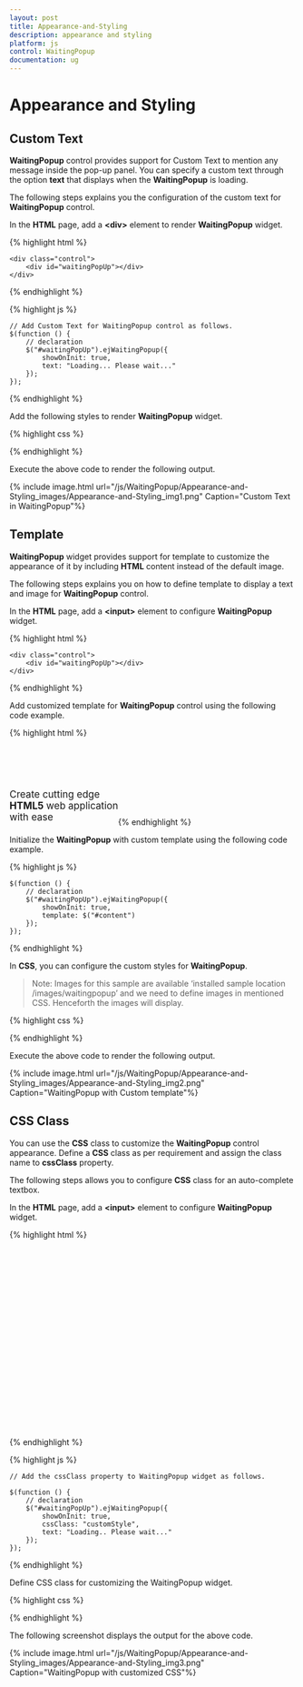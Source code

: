 ```yaml
---
layout: post
title: Appearance-and-Styling
description: appearance and styling 
platform: js
control: WaitingPopup
documentation: ug
---
```


# Appearance and Styling 

## Custom Text

**WaitingPopup** control provides support for Custom Text to mention any message inside the pop-up panel.  You can specify a custom text through the option **text** that displays when the **WaitingPopup** is loading.

The following steps explains you the configuration of the custom text for **WaitingPopup** control.

 In the **HTML** page, add a **&lt;div&gt;** element to render **WaitingPopup** widget.

{% highlight html %}

    <div class="control">
        <div id="waitingPopUp"></div>
    </div>

{% endhighlight %}

{% highlight js %}

    // Add Custom Text for WaitingPopup control as follows.
    $(function () {
        // declaration
        $("#waitingPopUp").ejWaitingPopup({
            showOnInit: true,
            text: "Loading... Please wait..."
        });
    });

{% endhighlight %}

 Add the following styles to render **WaitingPopup** widget.

{% highlight css %}

<style type="text/css" class="cssStyles">
    #waitingPopUp {
        height: 320px;
        width: 600px;
    }
</style>

{% endhighlight %}



Execute the above code to render the following output.



{% include image.html url="/js/WaitingPopup/Appearance-and-Styling_images/Appearance-and-Styling_img1.png" Caption="Custom Text in WaitingPopup"%}

## Template

**WaitingPopup** widget provides support for template to customize the appearance of it by including **HTML** content instead of the default image.

The following steps explains you on how to define template to display a text and image for **WaitingPopup** control.

 In the **HTML** page, add a **&lt;input&gt;** element to configure **WaitingPopup** widget.



{% highlight html %}

    <div class="control">
        <div id="waitingPopUp"></div>
    </div>  

{% endhighlight %}



 Add customized template for **WaitingPopup** control using the following code example.



{% highlight html %}

 <div id="content">
    <div class="block">
        <div class="logo"></div>
        <div class="txt">
            <p>Create cutting edge </p>
            <p><b>HTML5</b> web application </p>
            <p>with ease </p>
        </div>
    </div>
    <div class="loader"></div>
</div>

{% endhighlight %}



Initialize the **WaitingPopup** with custom template using the following code example.



{% highlight js %}


    $(function () {
        // declaration
        $("#waitingPopUp").ejWaitingPopup({
            showOnInit: true,
            template: $("#content")
        });
    });



{% endhighlight %}



 In **CSS**, you can configure the custom styles for **WaitingPopup**.


> Note: Images for this sample are available ‘installed sample location /images/waitingpopup’ and we need to define images in mentioned CSS. Henceforth the images will display.





{% highlight css %}

<style type="text/css" class="cssStyles">
    #waitingPopUp {
        height: 320px;
        width: 600px;
        margin: 0 auto;
    }
    .block {
        height: 76px;
    }
    .logo {
        background-image: url("../images/waitingpopup/js_logo.png");
        float: left;
        height: 100%;
        width: 77px;
        margin-right: 15px;
    }
    .txt {
        float: left;
        font-size: 17px;
        height: 100%;
        text-align: left;
    }
    .txt p {
        margin: 0;
    }
    .loader {
        background: url("../images/waitingpopup/load_light.gif") no-repeat scroll -5px 18px transparent;
        height: 40px;
        width: 100%;
    }
    #content {
        cursor: default;
        height: 112px;
        width: 275px;
    }
</style>


{% endhighlight %}



Execute the above code to render the following output.


{% include image.html url="/js/WaitingPopup/Appearance-and-Styling_images/Appearance-and-Styling_img2.png" Caption="WaitingPopup with Custom template"%}

## CSS Class

You can use the **CSS** class to customize the **WaitingPopup** control appearance. Define a **CSS** class as per requirement and assign the class name to **cssClass** property.

The following steps allows you to configure **CSS** class for an auto-complete textbox.

 In the **HTML** page, add a **&lt;input&gt;** element to configure **WaitingPopup** widget.



{% highlight html %}

<div class="control">
    <div id="waitingPopUp"></div>
</div>  

{% endhighlight %}

{% highlight js %}

    // Add the cssClass property to WaitingPopup widget as follows.
 
    $(function () {
        // declaration
        $("#waitingPopUp").ejWaitingPopup({
            showOnInit: true,
            cssClass: "customStyle",
            text: "Loading.. Please wait..."
        });
    });

{% endhighlight %}



Define CSS class for customizing the WaitingPopup widget.



{% highlight css %}

<style type="text/css" class="cssStyles">
    /*Customize the panel property*/
    #waitingPopUp {
        height: 320px;
        width: 600px;
        margin: 0 auto;
    }
    /* Customize the WaitingPopup */
    .customStyle{
        background-color:darkred;
        font-style:italic;
        font-weight:bolder;
        opacity:0.5;
    }
</style>


{% endhighlight %}



The following screenshot displays the output for the above code.



{% include image.html url="/js/WaitingPopup/Appearance-and-Styling_images/Appearance-and-Styling_img3.png" Caption="WaitingPopup with customized CSS"%}



